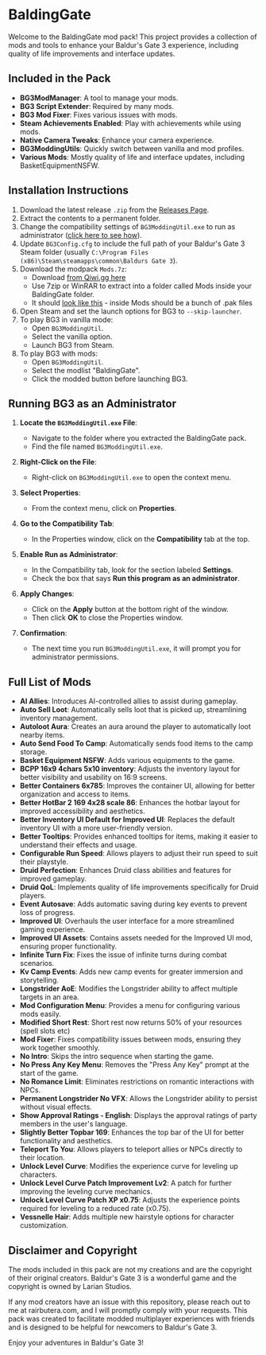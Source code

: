 # BaldingGate

Welcome to the BaldingGate mod pack! This project provides a collection of mods and tools to enhance your Baldur's Gate 3 experience, including quality of life improvements and interface updates.

## Included in the Pack

- **BG3ModManager**: A tool to manage your mods.
- **BG3 Script Extender**: Required by many mods.
- **BG3 Mod Fixer**: Fixes various issues with mods.
- **Steam Achievements Enabled**: Play with achievements while using mods.
- **Native Camera Tweaks**: Enhance your camera experience.
- **BG3ModdingUtils**: Quickly switch between vanilla and mod profiles.
- **Various Mods**: Mostly quality of life and interface updates, including BasketEquipmentNSFW.

## Installation Instructions

1. Download the latest release `.zip` from the [Releases Page](https://github.com/rbutera/BaldingGate/releases).
2. Extract the contents to a permanent folder.
3. Change the compatibility settings of `BG3ModdingUtil.exe` to run as administrator ([click here to see how](#running-bg3-as-an-administrator)).
4. Update `BG3Config.cfg` to include the full path of your Baldur's Gate 3 Steam folder (usually `C:\Program Files (x86)\Steam\steamapps\common\Baldurs Gate 3`).
5. Download the modpack `Mods.7z`:
   - Download [from Qiwi.gg here](https://qiwi.gg/file/cXNX9835-Mods)
   - Use 7zip or WinRAR to extract into a folder called Mods inside your BaldingGate folder.
   - It should [look like this](./ModsLocation.png) - inside Mods should be a bunch of .pak files
6. Open Steam and set the launch options for BG3 to `--skip-launcher`.
7. To play BG3 in vanilla mode:
   - Open `BG3ModdingUtil`.
   - Select the vanilla option.
   - Launch BG3 from Steam.
8. To play BG3 with mods:
   - Open `BG3ModdingUtil`.
   - Select the modlist "BaldingGate".
   - Click the modded button before launching BG3.

## Running BG3 as an Administrator

1. **Locate the `BG3ModdingUtil.exe` File**:
   - Navigate to the folder where you extracted the BaldingGate pack.
   - Find the file named `BG3ModdingUtil.exe`.

2. **Right-Click on the File**:
   - Right-click on `BG3ModdingUtil.exe` to open the context menu.

3. **Select Properties**:
   - From the context menu, click on **Properties**.

4. **Go to the Compatibility Tab**:
   - In the Properties window, click on the **Compatibility** tab at the top.

5. **Enable Run as Administrator**:
   - In the Compatibility tab, look for the section labeled **Settings**.
   - Check the box that says **Run this program as an administrator**.

6. **Apply Changes**:
   - Click on the **Apply** button at the bottom right of the window.
   - Then click **OK** to close the Properties window.

7. **Confirmation**:
   - The next time you run `BG3ModdingUtil.exe`, it will prompt you for administrator permissions.

## Full List of Mods

- **AI Allies**: Introduces AI-controlled allies to assist during gameplay.
- **Auto Sell Loot**: Automatically sells loot that is picked up, streamlining inventory management.
- **Autoloot Aura**: Creates an aura around the player to automatically loot nearby items.
- **Auto Send Food To Camp**: Automatically sends food items to the camp storage.
- **Basket Equipment NSFW**: Adds various equipments to the game.
- **BCPP 16x9 4chars 5x10 inventory**: Adjusts the inventory layout for better visibility and usability on 16:9 screens.
- **Better Containers 6x785**: Improves the container UI, allowing for better organization and access to items.
- **Better HotBar 2 169 4x28 scale 86**: Enhances the hotbar layout for improved accessibility and aesthetics.
- **Better Inventory UI Default for Improved UI**: Replaces the default inventory UI with a more user-friendly version.
- **Better Tooltips**: Provides enhanced tooltips for items, making it easier to understand their effects and usage.
- **Configurable Run Speed**: Allows players to adjust their run speed to suit their playstyle.
- **Druid Perfection**: Enhances Druid class abilities and features for improved gameplay.
- **Druid QoL**: Implements quality of life improvements specifically for Druid players.
- **Event Autosave**: Adds automatic saving during key events to prevent loss of progress.
- **Improved UI**: Overhauls the user interface for a more streamlined gaming experience.
- **Improved UI Assets**: Contains assets needed for the Improved UI mod, ensuring proper functionality.
- **Infinite Turn Fix**: Fixes the issue of infinite turns during combat scenarios.
- **Kv Camp Events**: Adds new camp events for greater immersion and storytelling.
- **Longstrider AoE**: Modifies the Longstrider ability to affect multiple targets in an area.
- **Mod Configuration Menu**: Provides a menu for configuring various mods easily.
- **Modified Short Rest**: Short rest now returns 50% of your resources (spell slots etc)
- **Mod Fixer**: Fixes compatibility issues between mods, ensuring they work together smoothly.
- **No Intro**: Skips the intro sequence when starting the game.
- **No Press Any Key Menu**: Removes the "Press Any Key" prompt at the start of the game.
- **No Romance Limit**: Eliminates restrictions on romantic interactions with NPCs.
- **Permanent Longstrider No VFX**: Allows the Longstrider ability to persist without visual effects.
- **Show Approval Ratings - English**: Displays the approval ratings of party members in the user's language.
- **Slightly Better Topbar 169**: Enhances the top bar of the UI for better functionality and aesthetics.
- **Teleport To You**: Allows players to teleport allies or NPCs directly to their location.
- **Unlock Level Curve**: Modifies the experience curve for leveling up characters.
- **Unlock Level Curve Patch Improvement Lv2**: A patch for further improving the leveling curve mechanics.
- **Unlock Level Curve Patch XP x0.75**: Adjusts the experience points required for leveling to a reduced rate (x0.75).
- **Vessnelle Hair**: Adds multiple new hairstyle options for character customization.


## Disclaimer and Copyright

The mods included in this pack are not my creations and are the copyright of their original creators. Baldur's Gate 3 is a wonderful game and the copyright is owned by Larian Studios. 

If any mod creators have an issue with this repository, please reach out to me at rai<at>rbutera.com, and I will promptly comply with your requests. This pack was created to facilitate modded multiplayer experiences with friends and is designed to be helpful for newcomers to Baldur's Gate 3.

Enjoy your adventures in Baldur's Gate 3!
